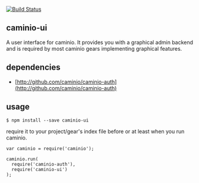 [![Build Status](https://travis-ci.org/caminio/caminio-ui.png)](https://travis-ci.org/caminio/caminio-ui)

## caminio-ui

A user interface for caminio. It provides you with a graphical admin backend and is required by most caminio
gears implementing graphical features.

## dependencies

* [http://github.com/caminio/caminio-auth](http://github.com/caminio/caminio-auth)

## usage

    $ npm install --save caminio-ui


require it to your project/gear's index file before or at least when you run caminio.

    var caminio = require('caminio');

    caminio.run(
      require('caminio-auth'),
      require('caminio-ui')
    );
